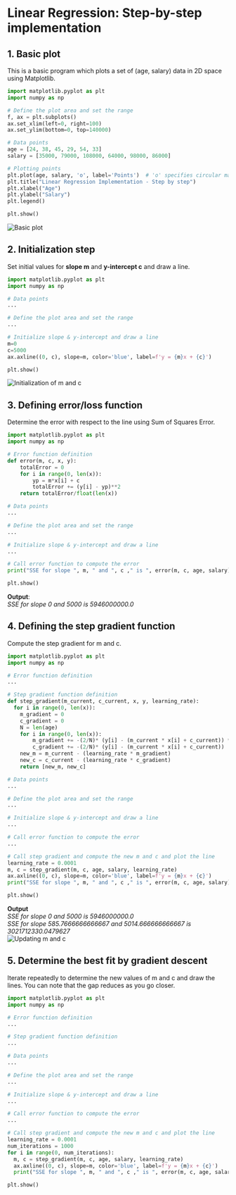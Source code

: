 # Linear Regression: Step-by-step implementation


## 1. Basic plot
This is a basic program which plots a set of (age, salary) data in 2D space using Matplotlib.

```python {highlight=10}
import matplotlib.pyplot as plt
import numpy as np

# Define the plot area and set the range
f, ax = plt.subplots() 
ax.set_xlim(left=0, right=100)
ax.set_ylim(bottom=0, top=140000)

# Data points
age = [24, 38, 45, 29, 54, 33]
salary = [35000, 79000, 108000, 64000, 98000, 86000]

# Plotting points
plt.plot(age, salary, 'o', label='Points')  # 'o' specifies circular markers
plt.title("Linear Regression Implementation - Step by step")
plt.xlabel("Age")
plt.ylabel("Salary")
plt.legend()

plt.show()
```
![Basic plot](images/lr01.png)

## 2. Initialization step
Set initial values for **slope m** and **y-intercept c** and draw a line.

```python
import matplotlib.pyplot as plt
import numpy as np

# Data points
...

# Define the plot area and set the range
...

# Initialize slope & y-intercept and draw a line
m=0
c=5000
ax.axline((0, c), slope=m, color='blue', label=f'y = {m}x + {c}')

plt.show()
```
![Initialization of m and c](images/lr02.png)

## 3. Defining error/loss function
Determine the error with respect to the line using Sum of Squares Error.

```python
import matplotlib.pyplot as plt
import numpy as np

# Error function definition
def error(m, c, x, y):
    totalError = 0
    for i in range(0, len(x)):
        yp = m*x[i] + c
        totalError += (y[i] - yp)**2
    return totalError/float(len(x))

# Data points
...

# Define the plot area and set the range
...

# Initialize slope & y-intercept and draw a line
...

# Call error function to compute the error
print("SSE for slope ", m, " and ", c ," is ", error(m, c, age, salary))

plt.show()
```
**Output**:  
*SSE for slope  0  and  5000  is  5946000000.0*

## 4. Defining the step gradient function
Compute the step gradient for m and c.

```python
import matplotlib.pyplot as plt
import numpy as np

# Error function definition
...

# Step gradient function definition
def step_gradient(m_current, c_current, x, y, learning_rate):
  for i in range(0, len(x)):
    m_gradient = 0
    c_gradient = 0
    N = len(age)
    for i in range(0, len(x)):
        m_gradient += -(2/N)* (y[i] - (m_current * x[i] + c_current)) * x[i]
        c_gradient += -(2/N)* (y[i] - (m_current * x[i] + c_current))
    new_m = m_current - (learning_rate * m_gradient)
    new_c = c_current - (learning_rate * c_gradient)
    return [new_m, new_c]

# Data points
...

# Define the plot area and set the range
...

# Initialize slope & y-intercept and draw a line
...

# Call error function to compute the error
...

# Call step gradient and compute the new m and c and plot the line
learning_rate = 0.0001
m, c = step_gradient(m, c, age, salary, learning_rate)
ax.axline((0, c), slope=m, color='blue', label=f'y = {m}x + {c}')
print("SSE for slope ", m, " and ", c ," is ", error(m, c, age, salary))

plt.show()
```
**Output**  
*SSE for slope  0  and  5000  is  5946000000.0*  
*SSE for slope  585.7666666666667  and  5014.666666666667  is  3021712330.0479627*  
![Updating m and c](images/lr04.png)

## 5. Determine the best fit by gradient descent
Iterate repeatedly to determine the new values of m and c and draw the lines. You can note that the gap reduces as you go closer.

```python
import matplotlib.pyplot as plt
import numpy as np

# Error function definition
...

# Step gradient function definition
...

# Data points
...

# Define the plot area and set the range
...

# Initialize slope & y-intercept and draw a line
...

# Call error function to compute the error
...

# Call step gradient and compute the new m and c and plot the line
learning_rate = 0.0001
num_iterations = 1000
for i in range(0, num_iterations):
  m, c = step_gradient(m, c, age, salary, learning_rate)
  ax.axline((0, c), slope=m, color='blue', label=f'y = {m}x + {c}')
  print("SSE for slope ", m, " and ", c ," is ", error(m, c, age, salary))

plt.show()
```
